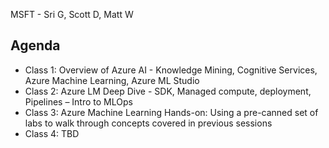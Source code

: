 MSFT - Sri G, Scott D, Matt W

## Agenda
* Class 1: Overview of Azure AI - Knowledge Mining, Cognitive Services, Azure Machine Learning, Azure ML Studio 
* Class 2: Azure LM Deep Dive - SDK, Managed compute, deployment, Pipelines – Intro to MLOps
* Class 3: Azure Machine Learning Hands-on: Using a pre-canned set of labs to walk through concepts covered in previous sessions
* Class 4: TBD
